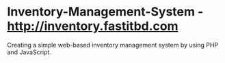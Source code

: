 # Inventory-Management-System - http://inventory.fastitbd.com
Creating a simple web-based inventory management system by using PHP and JavaScript.
